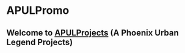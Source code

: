 # APULPromo
## Welcome to [APULProjects](https://apul-projects.github.io/) (A Phoenix Urban Legend Projects)


